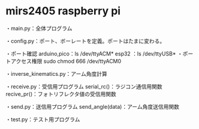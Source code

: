 # mirs2405 raspberry pi

・main.py：全体プログラム

・config.py：ポート、ボーレートを定義。ポートはたまに変わる。

・ポート確認
    arduino,pico：ls /dev/ttyACM*
    esp32       ：ls /dev/ttyUSB*
・ポートアクセス権限
    sudo chmod 666 /dev/ttyACM0

・inverse_kinematics.py：アーム角度計算

・receive.py：受信用プログラム
    serial_rc()：ラジコン通信用関数
    recive_pr()：フォトリフレクタ値の受信用関数

・send.py：送信用プログラム
    send_angle(data)：アーム角度送信用関数

・test.py：テスト用プログラム


